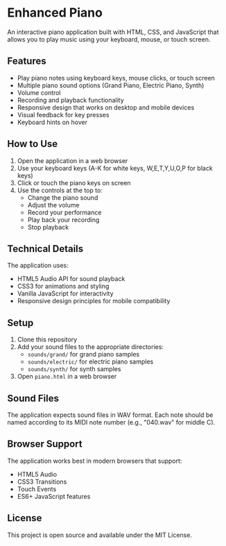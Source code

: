 # Enhanced Piano

An interactive piano application built with HTML, CSS, and JavaScript that allows you to play music using your keyboard, mouse, or touch screen.

## Features

- Play piano notes using keyboard keys, mouse clicks, or touch screen
- Multiple piano sound options (Grand Piano, Electric Piano, Synth)
- Volume control
- Recording and playback functionality
- Responsive design that works on desktop and mobile devices
- Visual feedback for key presses
- Keyboard hints on hover

## How to Use

1. Open the application in a web browser
2. Use your keyboard keys (A-K for white keys, W,E,T,Y,U,O,P for black keys)
3. Click or touch the piano keys on screen
4. Use the controls at the top to:
   - Change the piano sound
   - Adjust the volume
   - Record your performance
   - Play back your recording
   - Stop playback

## Technical Details

The application uses:
- HTML5 Audio API for sound playback
- CSS3 for animations and styling
- Vanilla JavaScript for interactivity
- Responsive design principles for mobile compatibility

## Setup

1. Clone this repository
2. Add your sound files to the appropriate directories:
   - `sounds/grand/` for grand piano samples
   - `sounds/electric/` for electric piano samples
   - `sounds/synth/` for synth samples
3. Open `piano.html` in a web browser

## Sound Files

The application expects sound files in WAV format. Each note should be named according to its MIDI note number (e.g., "040.wav" for middle C).

## Browser Support

The application works best in modern browsers that support:
- HTML5 Audio
- CSS3 Transitions
- Touch Events
- ES6+ JavaScript features

## License

This project is open source and available under the MIT License. 